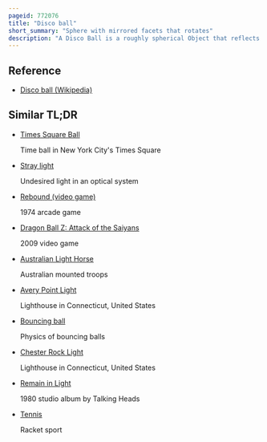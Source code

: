 ```yaml
---
pageid: 772076
title: "Disco ball"
short_summary: "Sphere with mirrored facets that rotates"
description: "A Disco Ball is a roughly spherical Object that reflects light directed at it in many Directions producing a complex Display. Its surface consists of hundreds or thousands of facets, nearly all of approximately the same shape and size, and each having a mirrored surface. Usually it is mounted above the Heads of the present People suspended from a Device that causes it to rotate steadily on a vertical Axis and illuminated by Spotlights so that stationary Viewers experience Beams of light flashing over them and see myriad Spots of light spinning around the Walls."
---
```


## Reference

- [Disco ball (Wikipedia)](https://en.wikipedia.org/?curid=772076)

## Similar TL;DR

- [Times Square Ball](/tldr/en/times-square-ball)

  Time ball in New York City's Times Square

- [Stray light](/tldr/en/stray-light)

  Undesired light in an optical system

- [Rebound (video game)](/tldr/en/rebound-video-game)

  1974 arcade game

- [Dragon Ball Z: Attack of the Saiyans](/tldr/en/dragon-ball-z-attack-of-the-saiyans)

  2009 video game

- [Australian Light Horse](/tldr/en/australian-light-horse)

  Australian mounted troops

- [Avery Point Light](/tldr/en/avery-point-light)

  Lighthouse in Connecticut, United States

- [Bouncing ball](/tldr/en/bouncing-ball)

  Physics of bouncing balls

- [Chester Rock Light](/tldr/en/chester-rock-light)

  Lighthouse in Connecticut, United States

- [Remain in Light](/tldr/en/remain-in-light)

  1980 studio album by Talking Heads

- [Tennis](/tldr/en/tennis)

  Racket sport
